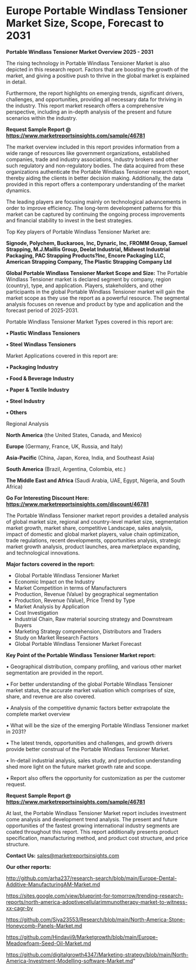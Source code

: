 # Europe Portable Windlass Tensioner Market Size, Scope, Forecast to 2031

<Strong> Portable Windlass Tensioner Market Overview 2025 - 2031</strong>

The rising technology in Portable Windlass Tensioner Market is also depicted in this research report. Factors that are boosting the growth of the market, and giving a positive push to thrive in the global market is explained in detail.

Furthermore, the report highlights on emerging trends, significant drivers, challenges, and opportunities, providing all necessary data for thriving in the industry. This report market research offers a comprehensive perspective, including an in-depth analysis of the present and future scenarios within the industry.

<strong>Request Sample Report @ <a href=https://www.marketreportsinsights.com/sample/46781>https://www.marketreportsinsights.com/sample/46781</a></strong>

The market overview included in this report provides information from a wide range of resources like government organizations, established companies, trade and industry associations, industry brokers and other such regulatory and non-regulatory bodies. The data acquired from these organizations authenticate the Portable Windlass Tensioner research report, thereby aiding the clients in better decision making. Additionally, the data provided in this report offers a contemporary understanding of the market dynamics.

The leading players are focusing mainly on technological advancements in order to improve efficiency. The long-term development patterns for this market can be captured by continuing the ongoing process improvements and financial stability to invest in the best strategies.

Top Key players of Portable Windlass Tensioner Market are:

<strong>Signode, Polychem, Buckaroos, Inc, Dynaric, Inc, FROMM Group, Samuel Strapping, M.J.Maillis Group, Deelat Industrial, Midwest Industrial Packaging, PAC Strapping Products?Inc, Encore Packaging LLC, American Strapping Company, The Plastic Strapping Company Ltd</strong>

<strong><b>Global Portable Windlass Tensioner Market Scope and Size:</b></strong>
The Portable Windlass Tensioner market is declared segment by company, region (country), type, and application. Players, stakeholders, and other participants in the global Portable Windlass Tensioner market will gain the market scope as they use the report as a powerful resource. The segmental analysis focuses on revenue and product by type and application and the forecast period of 2025-2031.

Portable Windlass Tensioner Market Types covered in this report are:

<strong>•  Plastic Windlass Tensioners

•  Steel Windlass Tensioners</strong>

Market Applications covered in this report are:

<strong>•  Packaging Industry

•  Food & Beverage Industry

•  Paper & Textile Industry

•  Steel Industry

•  Others</strong> 

Regional Analysis

<strong>North America</strong> (the United States, Canada, and Mexico)

<strong>Europe</strong> (Germany, France, UK, Russia, and Italy)

<strong>Asia-Pacific</strong> (China, Japan, Korea, India, and Southeast Asia)

<strong>South America</strong> (Brazil, Argentina, Colombia, etc.)

<strong>The Middle East and Africa</strong> (Saudi Arabia, UAE, Egypt, Nigeria, and South Africa)

<strong>Go For Interesting Discount Here: <a href=https://www.marketreportsinsights.com/discount/46781>https://www.marketreportsinsights.com/discount/46781</a></strong>

The Portable Windlass Tensioner market report provides a detailed analysis of global market size, regional and country-level market size, segmentation market growth, market share, competitive Landscape, sales analysis, impact of domestic and global market players, value chain optimization, trade regulations, recent developments, opportunities analysis, strategic market growth analysis, product launches, area marketplace expanding, and technological innovations.

<strong><b>Major factors covered in the report:</b></strong>
<ul>
  <li>Global Portable Windlass Tensioner Market </li>
  <li>Economic Impact on the Industry</li>
  <li>Market Competition in terms of Manufacturers</li>
  <li>Production, Revenue (Value) by geographical segmentation</li>
  <li>Production, Revenue (Value), Price Trend by Type</li>
  <li>Market Analysis by Application</li>
  <li>Cost Investigation</li>
  <li>Industrial Chain, Raw material sourcing strategy and Downstream Buyers</li>
  <li>Marketing Strategy comprehension, Distributors and Traders</li>
  <li>Study on Market Research Factors</li>
  <li>Global Portable Windlass Tensioner Market Forecast</li>
</ul>

<strong><b>Key Point of the Portable Windlass Tensioner Market report:</b></strong>

• Geographical distribution, company profiling, and various other market segmentation are provided in the report.

• For better understanding of the global Portable Windlass Tensioner market status, the accurate market valuation which comprises of size, share, and revenue are also covered.

• Analysis of the competitive dynamic factors better extrapolate the complete market overview

• What will be the size of the emerging Portable Windlass Tensioner market in 2031?

• The latest trends, opportunities and challenges, and growth drivers provide better construal of the Portable Windlass Tensioner Market.

• In-detail industrial analysis, sales study, and production understanding shed more light on the future market growth rate and scope.

• Report also offers the opportunity for customization as per the customer request.

<strong>Request Sample Report @ <a href=https://www.marketreportsinsights.com/sample/46781>https://www.marketreportsinsights.com/sample/46781</a></strong>

At last, the Portable Windlass Tensioner Market report includes investment come analysis and development trend analysis. The present and future opportunities of the fastest growing international industry segments are coated throughout this report. This report additionally presents product specification, manufacturing method, and product cost structure, and price structure.

<strong>Contact Us:</strong>
sales@marketreportsinsights.com

<strong>Our other reports:</strong>

<a href=http://github.com/arha237/research-search/blob/main/Europe-Dental-Additive-ManufacturingAM-Market.md>http://github.com/arha237/research-search/blob/main/Europe-Dental-Additive-ManufacturingAM-Market.md</a>

<a href=https://sites.google.com/view/blueprint-for-tomorrow/trending-research-reports/north-america-adoptivecellularimmunotherapy-market-to-witness-xx-cagr-by>https://sites.google.com/view/blueprint-for-tomorrow/trending-research-reports/north-america-adoptivecellularimmunotherapy-market-to-witness-xx-cagr-by</a>

<a href=https://github.com/Siya23553/Research/blob/main/North-America-Stone-Honeycomb-Panels-Market.md>https://github.com/Siya23553/Research/blob/main/North-America-Stone-Honeycomb-Panels-Market.md</a>

<a href=https://github.com/Hindavii9/Marketgrowth/blob/main/Europe-Meadowfoam-Seed-Oil-Market.md>https://github.com/Hindavii9/Marketgrowth/blob/main/Europe-Meadowfoam-Seed-Oil-Market.md</a>

<a href=https://github.com/digitalgrowth4347/Marketing-strategy/blob/main/North-America-Investment-Modelling-software-Market.md>https://github.com/digitalgrowth4347/Marketing-strategy/blob/main/North-America-Investment-Modelling-software-Market.md</a>"
